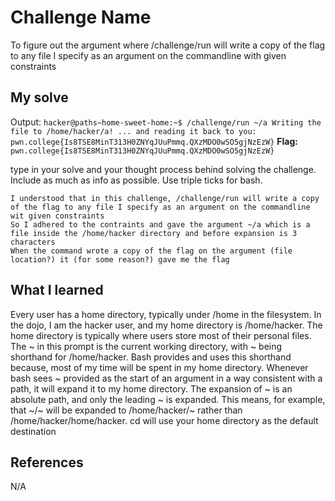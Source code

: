 # Challenge Name
To figure out the argument where /challenge/run will write a copy of the flag to any file I specify as an argument on the commandline with given constraints

## My solve
Output:
`hacker@paths~home-sweet-home:~$ /challenge/run ~/a
Writing the file to /home/hacker/a!
... and reading it back to you:
pwn.college{Is8TSE8MinT313H0ZNYqJUuPmmq.QXzMDO0wSO5gjNzEzW}`
**Flag:** `pwn.college{Is8TSE8MinT313H0ZNYqJUuPmmq.QXzMDO0wSO5gjNzEzW}`

type in your solve and your thought process behind solving the challenge. Include as much as info as possible. Use triple ticks for bash.
```
I understood that in this challenge, /challenge/run will write a copy of the flag to any file I specify as an argument on the commandline wit given constraints
So I adhered to the contraints and gave the argument ~/a which is a file inside the /home/hacker directory and before expansion is 3 characters
When the command wrote a copy of the flag on the argument (file location?) it (for some reason?) gave me the flag
```

## What I learned
Every user has a home directory, typically under /home in the filesystem. 
In the dojo, I am the hacker user, and my home directory is /home/hacker. 
The home directory is typically where users store most of their personal files.
The ~ in this prompt is the current working directory, with ~ being shorthand for /home/hacker. 
Bash provides and uses this shorthand because, most of my time will be spent in my home directory. 
Whenever bash sees ~ provided as the start of an argument in a way consistent with a path, it will expand it to my home directory.
The expansion of ~ is an absolute path, and only the leading ~ is expanded. This means, for example, that ~/~ will be expanded to /home/hacker/~ rather than /home/hacker/home/hacker.
cd will use your home directory as the default destination


## References 
N/A
